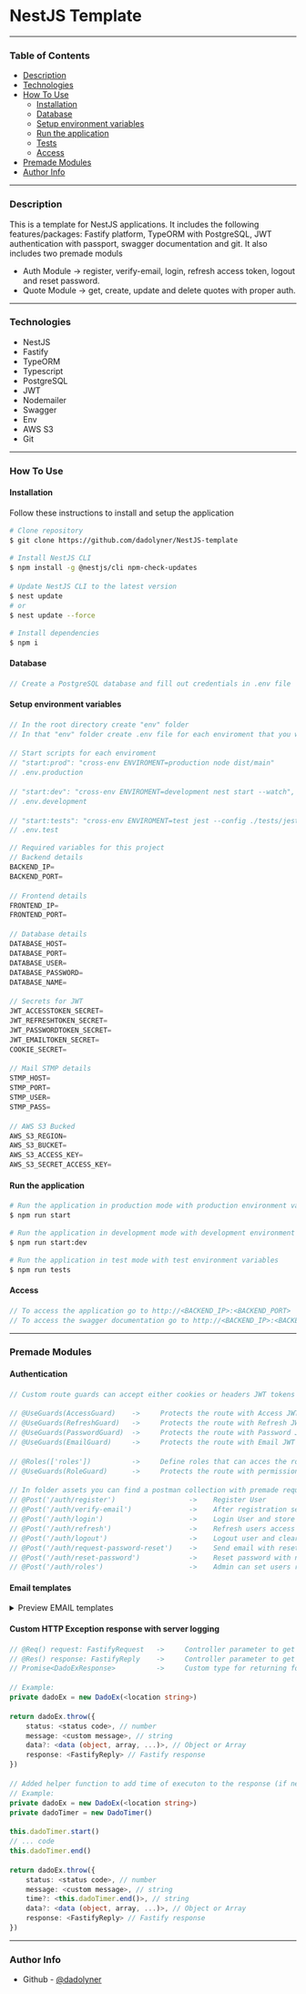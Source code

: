# NestJS Template

---

### Table of Contents

- [Description](#description)
- [Technologies](#technologies)
- [How To Use](#how-to-use)
    - [Installation](#installation)
    - [Database](#database)
    - [Setup environment variables](#setup-environment-variables)
    - [Run the application](#run-the-application)
    - [Tests](#tests)
    - [Access](#access)
- [Premade Modules](#premade-modules)
- [Author Info](#author-info)

---

### Description

This is a template for NestJS applications. It includes the following features/packages:
Fastify platform, TypeORM with PostgreSQL, JWT authentication with passport, swagger documentation and git.
It also includes two premade moduls 
- Auth Module -> register, verify-email, login, refresh access token, logout and reset password.
- Quote Module -> get, create, update and delete quotes with proper auth.

---

### Technologies

- NestJS
- Fastify
- TypeORM
- Typescript
- PostgreSQL
- JWT
- Nodemailer
- Swagger
- Env
- AWS S3
- Git

---

### How To Use

#### Installation

Follow these instructions to install and setup the application

```bash
# Clone repository
$ git clone https://github.com/dadolyner/NestJS-template
```

```bash
# Install NestJS CLI
$ npm install -g @nestjs/cli npm-check-updates

# Update NestJS CLI to the latest version
$ nest update
# or
$ nest update --force
```

```bash
# Install dependencies
$ npm i
```

#### Database

```ts
// Create a PostgreSQL database and fill out credentials in .env file
```

#### Setup environment variables

```ts
// In the root directory create "env" folder
// In that "env" folder create .env file for each enviroment that you want and add your variables

// Start scripts for each enviroment
// "start:prod": "cross-env ENVIROMENT=production node dist/main"
// .env.production

// "start:dev": "cross-env ENVIROMENT=development nest start --watch",
// .env.development

// "start:tests": "cross-env ENVIROMENT=test jest --config ./tests/jest-e2e.json",
// .env.test
```
```ts
// Required variables for this project
// Backend details
BACKEND_IP=
BACKEND_PORT=

// Frontend details
FRONTEND_IP=
FRONTEND_PORT=

// Database details
DATABASE_HOST=
DATABASE_PORT=
DATABASE_USER=
DATABASE_PASSWORD=
DATABASE_NAME=

// Secrets for JWT
JWT_ACCESSTOKEN_SECRET=
JWT_REFRESHTOKEN_SECRET=
JWT_PASSWORDTOKEN_SECRET=
JWT_EMAILTOKEN_SECRET=
COOKIE_SECRET=

// Mail STMP details
STMP_HOST=
STMP_PORT=
STMP_USER=
STMP_PASS=

// AWS S3 Bucked
AWS_S3_REGION=
AWS_S3_BUCKET=
AWS_S3_ACCESS_KEY=
AWS_S3_SECRET_ACCESS_KEY=
```

#### Run the application

```bash
# Run the application in production mode with production environment variables
$ npm run start
```

```bash
# Run the application in development mode with development environment variables
$ npm run start:dev
```

```bash
# Run the application in test mode with test environment variables
$ npm run tests
```

#### Access

```ts
// To access the application go to http://<BACKEND_IP>:<BACKEND_PORT>
// To access the swagger documentation go to http://<BACKEND_IP>:<BACKEND_PORT>/documentation
```

---

### Premade Modules

#### Authentication
```ts
// Custom route guards can accept either cookies or headers JWT tokens

// @UseGuards(AccessGuard)    ->     Protects the route with Access JWT authentication    -->  App access
// @UseGuards(RefreshGuard)   ->     Protects the route with Refresh JWT authentication   -->  Refresh AccessToken
// @UseGuards(PasswordGuard)  ->     Protects the route with Password JWT authentication  -->  Reset password
// @UseGuards(EmailGuard)     ->     Protects the route with Email JWT authentication     -->  Verify email

// @Roles(['roles'])          ->     Define roles that can acces the route for RoleGuard
// @UseGuards(RoleGuard)      ->     Protects the route with permission roles             -->  Checks users roles in DB

// In folder assets you can find a postman collection with premade requests to test the following requests:
// @Post('/auth/register')                  ->    Register User
// @Post('/auth/verify-email')              ->    After registration send email with verify email link
// @Post('/auth/login')                     ->    Login User and store JWT in cookies ( access(exp: 15m) and refresh(exp: 7d) )
// @Post('/auth/refresh')                   ->    Refresh users access token (protected route with refresh token)
// @Post('/auth/logout')                    ->    Logout user and clear cookies (protected route with refresh token)
// @Post('/auth/request-password-reset')    ->    Send email with reset password link
// @Post('/auth/reset-password')            ->    Reset password with new password
// @Post('/auth/roles')                     ->    Admin can set users roles
```

#### Email templates
<details>
<summary>Preview EMAIL templates</summary>
    <hr/>
        <h4>Email verification</h4>
        <img src="src/assets/images/VerifyEmail.png">
    <hr/>
        <h4>Request password reset</h4>
        <img src="src/assets/images/RequestPasswordReset.png"/>
    <hr/>
        <h4>Password changed</h4>
        <img src="src/assets/images/PasswordChanged.png">
    <hr/>
</details>

#### Custom HTTP Exception response with server logging
```ts
// @Req() request: FastifyRequest   ->     Controller parameter to get Fastify request for retrieving request data
// @Res() response: FastifyReply    ->     Controller parameter to get Fastify response for sending response to client
// Promise<DadoExResponse>          ->     Custom type for returning formatted response

// Example:
private dadoEx = new DadoEx(<location string>)

return dadoEx.throw({ 
    status: <status code>, // number
    message: <custom message>, // string
    data?: <data (object, array, ...)>, // Object or Array
    response: <FastifyReply> // Fastify response
})

// Added helper function to add time of executon to the response (if needed)
// Example:
private dadoEx = new DadoEx(<location string>)
private dadoTimer = new DadoTimer()

this.dadoTimer.start()
// ... code
this.dadoTimer.end()

return dadoEx.throw({ 
    status: <status code>, // number
    message: <custom message>, // string
    time?: <this.dadoTimer.end()>, // string
    data?: <data (object, array, ...)>, // Object or Array
    response: <FastifyReply> // Fastify response
})
```

---

### Author Info

- Github - [@dadolyner](https://github.com/dadolyner)